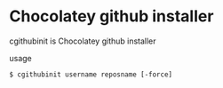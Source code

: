 # Chocolatey github installer

cgithubinit is Chocolatey github installer

usage

```
$ cgithubinit username reposname [-force]
```


